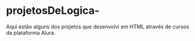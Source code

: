 # projetosDeLogica-

Aqui estão alguns dos projetos que desenvolvi em HTML através de cursos da plataforma Alura. 
